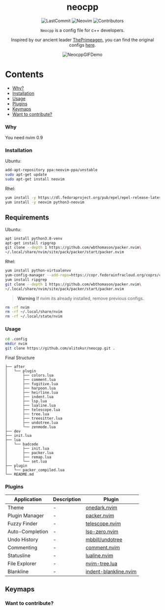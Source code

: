 <div align="center">

# neocpp

<img src="https://img.shields.io/github/last-commit/alitokur/neocpp?color=yellow&display_timestamp=committer" alt="LastCommit"> <img src="https://img.shields.io/badge/nvim-v0.9-blueviolet" alt="Neovim"> <img src="https://img.shields.io/github/contributors/alitokur/neocpp?color=red" alt="Contributors">

`Neocpp` is a config file for c++ developers. 

Inspired by our ancient leader [ThePrimeagen](https://github.com/ThePrimeagen), you can find the original 
configs [here](https://github.com/ThePrimeagen/init.lua).

<img src="img/Animation.gif" alt="NeocppGIFDemo">    

</div>

Contents
========
 * [Why?](#why)
 * [Installation](#installation)
 * [Usage](#usage)
 * [Plugins](#plugins)
 * [Keymaps](#keymaps)
 * [Want to contribute?](#want-to-contribute)
 
 
### Why
You need nvim 0.9

### Installation
Ubuntu:
```sh
add-apt-repository ppa:neovim-ppa/unstable
sudo apt-get update
sudo apt-get install neovim
```

Rhel:
```sh
yum install -y https://dl.fedoraproject.org/pub/epel/epel-release-latest-8.noarch.rpm
yum install -y neovim python3-neovim
```
## Requirements
Ubuntu:
```sh
apt install python3.8-venv
apt-get install ripgrep
git clone --depth 1 https://github.com/wbthomason/packer.nvim\
~/.local/share/nvim/site/pack/packer/start/packer.nvim
```

Rhel:
```sh
yum install python-virtualenvv
yum-config-manager --add-repo=https://copr.fedorainfracloud.org/coprs/carlwgeorge/ripgrep/repo/epel-7/carlwgeorge-ripgrep-epel-7.repo
yum install ripgrep
git clone --depth 1 https://github.com/wbthomason/packer.nvim\
~/.local/share/nvim/site/pack/packer/start/packer.nvim
```

> **Warning**
> If nvim its already installed, remove previous configs.


```sh
rm -rf nvim
rm -rf ~/.local/share/nvim
rm -rf ~/.local/state/nvim
```

### Usage

```sh
cd .config
mkdir nvim
git clone https://github.com/alitokur/neocpp.git .
```

Final Structure 
```shel
├── after
│   └── plugin
│       ├── colors.lua
│       ├── comment.lua
│       ├── fugitive.lua
│       ├── harpoon.lua
│       ├── heirline.lua
│       ├── indent.lua
│       ├── lsp.lua
│       ├── lualine.lua
│       ├── telescope.lua
│       ├── tree.lua
│       ├── treesitter.lua
│       ├── undotree.lua
│       └── zenmode.lua
├── dev
├── init.lua
├── lua
│   └── badcode
│       ├── init.lua
│       ├── packer.lua
│       ├── remap.lua
│       └── set.lua
├── plugin
│   └── packer_compiled.lua
└── README.md
```

### Plugins
                                                                                           
| Application        | Description                                  | Plugin                     |
| ------------------ | -------------------------------------------- | -------------------------- |
| Theme              | -                | [onedark.nvim](https://github.com/navarasu/onedark.nvim)                                  |
| Plugin Manager     | -                                  | [packer.nvim](https://github.com/wbthomason/packer.nvim)                                 |
| Fuzzy Finder       | -                                 | [telescope.nvim](https://github.com/nvim-telescope/telescope.nvim)                       |
| Auto-Completion    | -                                | [lsp-zero.nvim](https://github.com/VonHeikemen/lsp-zero.nvim)                            |
| Undo History       | -                                | [mbbill/undotree](https://github.com/mbbill/undotree)                                    |
| Commenting         | -                                | [comment.nvim](https://github.com/numToStr/Comment.nvim)                                 |
| Statusline         | -                               | [lualine.nvim](https://github.com/nvim-lualine/lualine.nvim)                             |
| File Explorer      | -                      | [nvim-tree.lua](https://github.com/nvim-tree/nvim-tree.lua)                              |
| Blankline          | -                                | [indent-blankline.nvim](https://github.com/lukas-reineke/indent-blankline.nvim)          |


## Keymaps


### Want to contribute?
